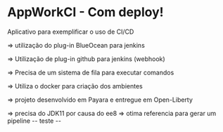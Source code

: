 # AppWorkCI - Com deploy!
Aplicativo para exemplificar o uso de CI/CD

=> utilização do plug-in BlueOcean para jenkins

=> Utilização de plug-in github para jenkins (webhook)

=> Precisa de um sistema de fila para executar comandos

=> Utiliza o docker para criação dos ambientes

=> projeto desenvolvido em Payara e entregue em Open-Liberty

=> precisa do JDK11 por causa do ee8
=> otima referencia para gerar um pipeline
-- teste --
